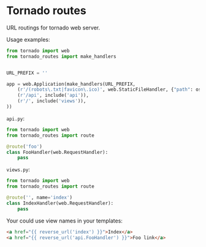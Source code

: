 Tornado routes
==============

URL routings for tornado web server.

Usage examples:

```python
from tornado import web
from tornado_routes import make_handlers


URL_PREFIX = ''

app = web.Application(make_handlers(URL_PREFIX,
    (r'/(robots\.txt|favicon\.ico)', web.StaticFileHandler, {"path": os.path.join(ROOT, 'static')}),
    (r'/api', include('api')),
    (r'/', include('views')),
))
```

`api.py`:

```python
from tornado import web
from tornado_routes import route

@route('foo')
class FooHandler(web.RequestHandler):
    pass
```

`views.py`:

```python
from tornado import web
from tornado_routes import route

@route('', name='index')
class IndexHandler(web.RequestHandler):
    pass
```

Your could use view names in your templates:

```html
<a href="{{ reverse_url('index') }}">Index</a>
<a href="{{ reverse_url('api.FooHandler') }}">Foo link</a>
```
